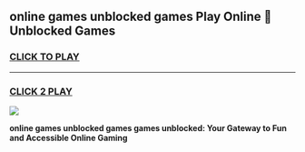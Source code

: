
## online games unblocked games Play Online 👋 Unblocked Games
<h3>
<a href="https://premium.freeplayer.one?title=online_games_unblocked_games&ref=19F">CLICK TO PLAY</a></h3>
<hr>

<h3>
<a href="https://premium.freeplayer.one?title=online_games_unblocked_games&ref=19F">CLICK 2 PLAY</a>
  
</h3>

<a href="https://premium.freeplayer.one?title=online_games_unblocked_games&ref=19F"><img src="https://clearcache.store/games.png"></a>


**online games unblocked games games unblocked: Your Gateway to Fun and Accessible Online Gaming**
